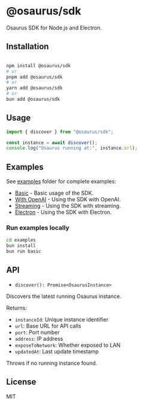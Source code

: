 # @osaurus/sdk

Osaurus SDK for Node.js and Electron.

## Installation

```bash

npm install @osaurus/sdk
# or
pnpm add @osaurus/sdk
# or
yarn add @osaurus/sdk
# or
bun add @osaurus/sdk
```

## Usage

```ts
import { discover } from "@osaurus/sdk";

const instance = await discover();
console.log("Osaurus running at:", instance.url);
```

## Examples

See [examples](examples/) folder for complete examples:

* [Basic](examples/basic.ts) - Basic usage of the SDK.
* [With OpenAI](examples/openai.ts) - Using the SDK with OpenAI.
* [Streaming](examples/streaming.ts) - Using the SDK with streaming.
* [Electron](examples/electron.ts) - Using the SDK with Electron.

### Run examples locally

```bash
cd examples
bun install
bun run basic
```

## API

* `discover(): Promise<OsaurusInstance>`

Discovers the latest running Osaurus instance.

Returns:

* `instanceId`: Unique instance identifier
* `url`: Base URL for API calls
* `port`: Port number
* `address`: IP address
* `exposeToNetwork`: Whether exposed to LAN
* `updatedAt`: Last update timestamp

Throws if no running instance found.

## License

MIT
